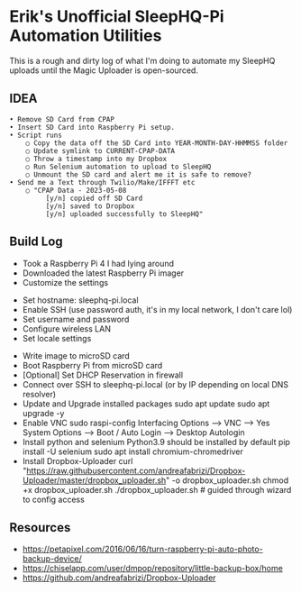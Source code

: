 # Erik's Unofficial SleepHQ-Pi Automation Utilities

This is a rough and dirty log of what I'm doing to automate my SleepHQ uploads until the Magic Uploader is open-sourced.

## IDEA
	• Remove SD Card from CPAP
	• Insert SD Card into Raspberry Pi setup.
	• Script runs
		○ Copy the data off the SD Card into YEAR-MONTH-DAY-HHMMSS folder
		○ Update symlink to CURRENT-CPAP-DATA
		○ Throw a timestamp into my Dropbox
		○ Run Selenium automation to upload to SleepHQ
		○ Unmount the SD card and alert me it is safe to remove?
	• Send me a Text through Twilio/Make/IFFFT etc
		○ "CPAP Data - 2023-05-08
			 [y/n] copied off SD Card 
			 [y/n] saved to Dropbox 
             [y/n] uploaded successfully to SleepHQ"

## Build Log
- Took a Raspberry Pi 4 I had lying around
- Downloaded the latest Raspberry Pi imager
- Customize the settings
+ Set hostname: sleephq-pi.local
+ Enable SSH (use password auth, it's in my local network, I don't care lol)
+ Set username and password
+ Configure wireless LAN
+ Set locale settings
- Write image to microSD card
- Boot Raspberry Pi from microSD card
- [Optional] Set DHCP Reservation in firewall
- Connect over SSH to sleephq-pi.local (or by IP depending on local DNS resolver)
- Update and Upgrade installed packages
	sudo apt update
	sudo apt upgrade -y
- Enable VNC
	sudo raspi-config
	Interfacing Options --> VNC --> Yes
	System Options --> Boot / Auto Login --> Desktop Autologin
- Install python and selenium
	Python3.9 should be installed by default
	pip install -U selenium
	sudo apt install chromium-chromedriver
- Install Dropbox-Uploader
	curl "https://raw.githubusercontent.com/andreafabrizi/Dropbox-Uploader/master/dropbox_uploader.sh" -o dropbox_uploader.sh
	chmod +x dropbox_uploader.sh
	./dropbox_uploader.sh  # guided through wizard to config access


## Resources
- https://petapixel.com/2016/06/16/turn-raspberry-pi-auto-photo-backup-device/
- https://chiselapp.com/user/dmpop/repository/little-backup-box/home
- https://github.com/andreafabrizi/Dropbox-Uploader